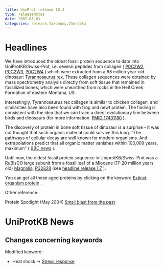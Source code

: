 ```yaml
---
title: UniProt release 10.4
type: releaseNotes
date: 2007-05-01
categories: release,Taxonomy,Chordata
---
```


# Headlines

We have introduced the oldest fossil protein sequence to date into UniProtKB/Swiss-Prot, i.e. several peptides from collagen ( [P0C2W2](https://www.uniprot.org/uniprotkb/P0C2W2), [P0C2W3](https://www.uniprot.org/uniprotkb/P0C2W3), [P0C2W4](https://www.uniprot.org/uniprotkb/P0C2W4) ) which were extracted from a 68 million year-old dinosaur: [Tyrannosaurus rex](https://www.uniprot.org/taxonomy/436495). These collagen sequences were obtained by mass spectrometry analysis directly from soft tissue that remained in fossilized bones, which were unearthed from rocks in the Hell Creek Formation of eastern Montana, US.

Interestingly, Tyrannosaurus rex collagen is similar to chicken collagen, and similarities have also been found with frog and newt protein. The finding is consistent with the idea that we can trace a direct evolutionary line between birds and dinosaurs (for more information: [PMID 17431180](http://dx.doi.org/10.1126/science.1137614) ).

The discovery of protein in bone soft tissue of dinosaur is a surprise - it was not thought that such organic material could survive this long. "The pathways of cellular decay are well known for modern organisms. And extrapolations predict that all organic matter vanishes within 100,000 years, maximum" ( [BBC news](http://news.bbc.co.uk/2/hi/science/nature/6548719.stm) ).

Until now, the oldest fossil protein sequence in UniprotKB/Swiss-Prot was a RuBisCO large subunit from a fossil leaf of a Miocene (17-20 million years old) [Magnolia](https://www.uniprot.org/taxonomy/3409), [P30828](https://www.uniprot.org/uniprotkb/P30828) (see [headline release 1.7](https://www.uniprot.org/release-notes/2004-04-13-release) ).

You can get all these aged proteins by clicking on the keyword [Extinct organism protein](https://www.uniprot.org/keywords/KW-0952) .

Other reference:

Protein Spotlight (May 2004) [Small blast from the past](http://www.expasy.org/spotlight/back_issues/sptlt046.shtml)

# UniProtKB News

## Changes concerning keywords

Modified keyword:

- Heat shock -&gt; [Stress response](https://www.uniprot.org/keywords/KW-0346)
